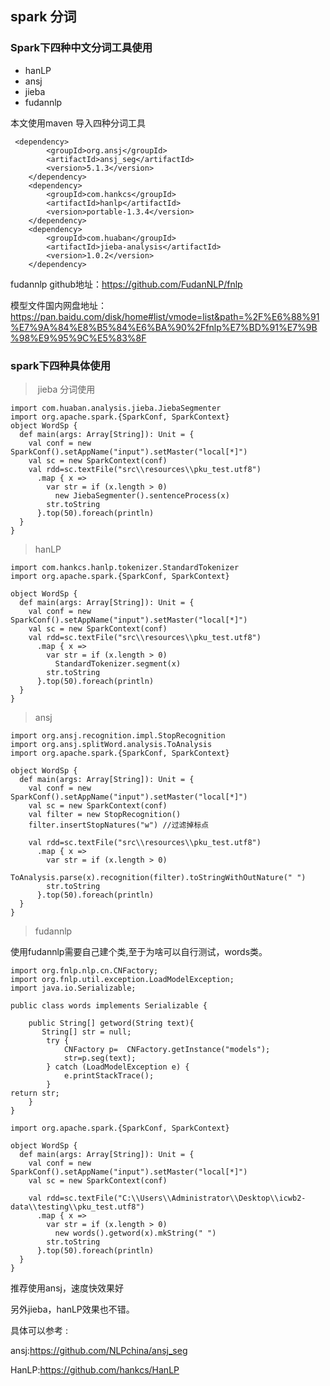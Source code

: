## spark 分词

### Spark下四种中文分词工具使用

- hanLP
- ansj
- jieba
- fudannlp

本文使用maven 导入四种分词工具

```
 <dependency>
        <groupId>org.ansj</groupId>
        <artifactId>ansj_seg</artifactId>
        <version>5.1.3</version>
    </dependency>
    <dependency>
        <groupId>com.hankcs</groupId>
        <artifactId>hanlp</artifactId>
        <version>portable-1.3.4</version>
    </dependency>
    <dependency>
        <groupId>com.huaban</groupId>
        <artifactId>jieba-analysis</artifactId>
        <version>1.0.2</version>
    </dependency>
```
fudannlp github地址：https://github.com/FudanNLP/fnlp 

模型文件国内网盘地址：https://pan.baidu.com/disk/home#list/vmode=list&path=%2F%E6%88%91%E7%9A%84%E8%B5%84%E6%BA%90%2Ffnlp%E7%BD%91%E7%9B%98%E9%95%9C%E5%83%8F

### spark下四种具体使用

>  jieba 分词使用

```
import com.huaban.analysis.jieba.JiebaSegmenter
import org.apache.spark.{SparkConf, SparkContext}
object WordSp {
  def main(args: Array[String]): Unit = {
    val conf = new SparkConf().setAppName("input").setMaster("local[*]")
    val sc = new SparkContext(conf)
    val rdd=sc.textFile("src\\resources\\pku_test.utf8")
      .map { x =>
        var str = if (x.length > 0)
          new JiebaSegmenter().sentenceProcess(x)
        str.toString
      }.top(50).foreach(println)
  }
}
```

> hanLP

```
import com.hankcs.hanlp.tokenizer.StandardTokenizer
import org.apache.spark.{SparkConf, SparkContext}

object WordSp {
  def main(args: Array[String]): Unit = {
    val conf = new SparkConf().setAppName("input").setMaster("local[*]")
    val sc = new SparkContext(conf)
    val rdd=sc.textFile("src\\resources\\pku_test.utf8")
      .map { x =>
        var str = if (x.length > 0)
          StandardTokenizer.segment(x)
        str.toString
      }.top(50).foreach(println)
  }
}

```

> ansj

```
import org.ansj.recognition.impl.StopRecognition
import org.ansj.splitWord.analysis.ToAnalysis
import org.apache.spark.{SparkConf, SparkContext}

object WordSp {
  def main(args: Array[String]): Unit = {
    val conf = new SparkConf().setAppName("input").setMaster("local[*]")
    val sc = new SparkContext(conf)
    val filter = new StopRecognition()
    filter.insertStopNatures("w") //过滤掉标点

    val rdd=sc.textFile("src\\resources\\pku_test.utf8")
      .map { x =>
        var str = if (x.length > 0)
          ToAnalysis.parse(x).recognition(filter).toStringWithOutNature(" ")
        str.toString
      }.top(50).foreach(println)
  }
}

```

> fudannlp

使用fudannlp需要自己建个类,至于为啥可以自行测试，words类。

```
import org.fnlp.nlp.cn.CNFactory;
import org.fnlp.util.exception.LoadModelException;
import java.io.Serializable;

public class words implements Serializable {

    public String[] getword(String text){
       String[] str = null;
        try {
            CNFactory p=  CNFactory.getInstance("models");
            str=p.seg(text);
        } catch (LoadModelException e) {
            e.printStackTrace();
        }
return str;
    }
}

import org.apache.spark.{SparkConf, SparkContext}

object WordSp {
  def main(args: Array[String]): Unit = {
    val conf = new SparkConf().setAppName("input").setMaster("local[*]")
    val sc = new SparkContext(conf)

    val rdd=sc.textFile("C:\\Users\\Administrator\\Desktop\\icwb2-data\\testing\\pku_test.utf8")
      .map { x =>
        var str = if (x.length > 0)
          new words().getword(x).mkString(" ")
        str.toString
      }.top(50).foreach(println)
  }
}

```

推荐使用ansj，速度快效果好 

另外jieba，hanLP效果也不错。

具体可以参考 :

ansj:https://github.com/NLPchina/ansj_seg 

HanLP:https://github.com/hankcs/HanLP
